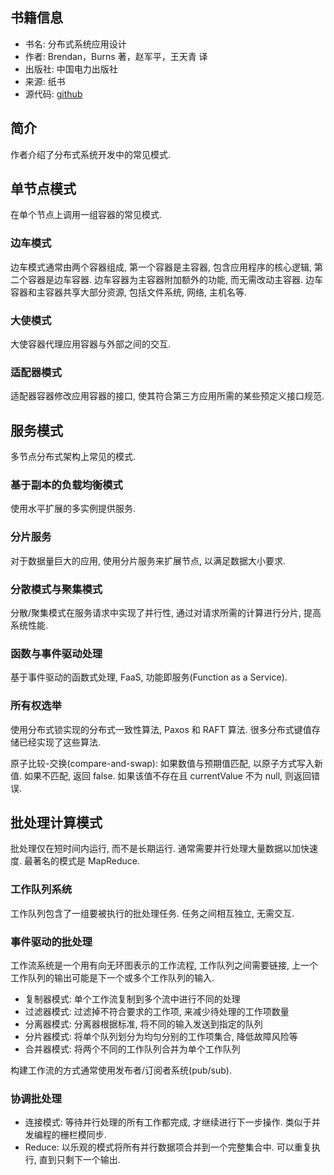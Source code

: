 ## 书籍信息

- 书名: 分布式系统应用设计
- 作者: Brendan，Burns 著，赵军平，王天青 译
- 出版社: 中国电力出版社
- 来源: 纸书
- 源代码: [github](https://github.com/brendandburns/designing-distributed-systems)

## 简介

作者介绍了分布式系统开发中的常见模式.

## 单节点模式

在单个节点上调用一组容器的常见模式.

### 边车模式

边车模式通常由两个容器组成, 第一个容器是主容器, 包含应用程序的核心逻辑, 第二个容器是边车容器.
边车容器为主容器附加额外的功能, 而无需改动主容器. 边车容器和主容器共享大部分资源,
包括文件系统, 网络, 主机名等.

### 大使模式

大使容器代理应用容器与外部之间的交互.

### 适配器模式

适配器容器修改应用容器的接口, 使其符合第三方应用所需的某些预定义接口规范.

## 服务模式

多节点分布式架构上常见的模式.

### 基于副本的负载均衡模式

使用水平扩展的多实例提供服务.

### 分片服务

对于数据量巨大的应用, 使用分片服务来扩展节点, 以满足数据大小要求.

### 分散模式与聚集模式

分散/聚集模式在服务请求中实现了并行性, 通过对请求所需的计算进行分片, 提高系统性能.

### 函数与事件驱动处理

基于事件驱动的函数式处理, FaaS, 功能即服务(Function as a Service).

### 所有权选举

使用分布式锁实现的分布式一致性算法, Paxos 和 RAFT 算法. 很多分布式键值存储已经实现了这些算法.

原子比较-交换(compare-and-swap): 如果数值与预期值匹配, 以原子方式写入新值. 如果不匹配, 返回 false.
如果该值不存在且 currentValue 不为 null, 则返回错误.

## 批处理计算模式

批处理仅在短时间内运行, 而不是长期运行. 通常需要并行处理大量数据以加快速度. 最著名的模式是 MapReduce.

### 工作队列系统

工作队列包含了一组要被执行的批处理任务. 任务之间相互独立, 无需交互.

### 事件驱动的批处理

工作流系统是一个用有向无环图表示的工作流程, 工作队列之间需要链接,
上一个工作队列的输出可能是下一个或多个工作队列的输入.

- 复制器模式: 单个工作流复制到多个流中进行不同的处理
- 过滤器模式: 过滤掉不符合要求的工作项, 来减少待处理的工作项数量
- 分离器模式: 分离器根据标准, 将不同的输入发送到指定的队列
- 分片器模式: 将单个队列划分为均匀分别的工作项集合, 降低故障风险等
- 合并器模式: 将两个不同的工作队列合并为单个工作队列

构建工作流的方式通常使用发布者/订阅者系统(pub/sub).

### 协调批处理

- 连接模式: 等待并行处理的所有工作都完成, 才继续进行下一步操作. 类似于并发编程的栅栏模同步.
- Reduce: 以乐观的模式将所有并行数据项合并到一个完整集合中. 可以重复执行, 直到只剩下一个输出.
